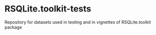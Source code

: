 # RSQLite.toolkit-tests
Repository for datasets used in testing and in vignettes of RSQLite.toolkit package
